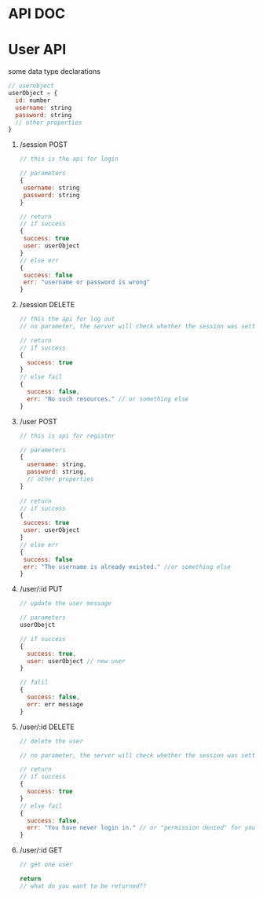# API DOC

# User API

some data type declarations

  ```javascript
  // userobject
  userObject = {
    id: number
    username: string
    password: string
    // other properties
  }
  ```
1. /session POST

   ```javascript
   // this is the api for login

   // parameters
   {
   	username: string
   	password: string
   }

   // return
   // if success
   {
   	success: true
   	user: userObject 
   }
   // else err
   {
   	success: false
   	err: "username or password is wrong"
   }
   ```

2. /session DELETE

   ```javascript
   // this the api for log out
   // no parameter, the server will check whether the session was setted

   // return
   // if success
   {
     success: true
   }
   // else fail
   {
     success: false,
     err: "No such resources." // or something else
   }
   ```

3. /user POST

   ```javascript
   // this is api for register

   // parameters
   {
     username: string,
     password: string,
     // other properties
   }
     
   // return
   // if success
   {
   	success: true
   	user: userObject 
   }
   // else err
   {
   	success: false
   	err: "The username is already existed." //or something else
   }
   ```

4. /user/:id PUT

   ```javascript
   // update the user message

   // parameters
   userObejct

   // if success
   {
     success: true,
     user: userObject // new user
   }

   // falil
   {
     success: false,
     err: err message
   }
   ```

5. /user/:id DELETE

   ```javascript
   // delete the user

   // no parameter, the server will check whether the session was setted

   // return
   // if success
   {
     success: true
   }
   // else fail
   {
     success: false,
     err: "You have never login in." // or "permission denied" for you want to delele other 	user
   }
   ```

6. /user/:id GET

   ```javascript
   // get one user

   return
   // what do you want to be returned??
   ```

   ​
